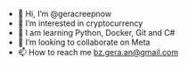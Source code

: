 - 👋 Hi, I’m @geracreepnow
- 👀 I’m interested in cryptocurrency
- 🌱 I am learning Python, Docker, Git and C#
- 💞️ I’m looking to collaborate on Meta
- 📫 How to reach me bz.gera.an@gmail.com

<!---
geracreepnow/geracreepnow is a ✨ special ✨ repository because its `README.md` (this file) appears on your GitHub profile.
You can click the Preview link to take a look at your changes.
--->
